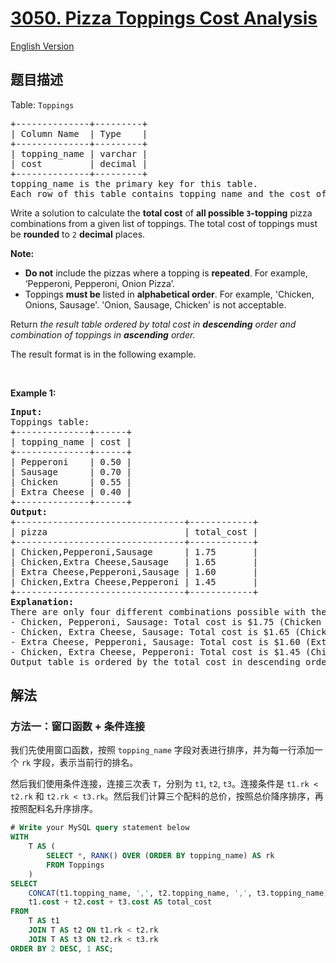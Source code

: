 # [3050. Pizza Toppings Cost Analysis](https://leetcode.cn/problems/pizza-toppings-cost-analysis)

[English Version](/solution/3000-3099/3050.Pizza%20Toppings%20Cost%20Analysis/README_EN.md)

<!-- tags: -->

## 题目描述

<!-- 这里写题目描述 -->

<p>Table: <code><font face="monospace">Toppings</font></code></p>

<pre>
+--------------+---------+ 
| Column Name  | Type    | 
+--------------+---------+ 
| topping_name | varchar | 
| cost         | decimal |
+--------------+---------+
topping_name is the primary key for this table.
Each row of this table contains topping name and the cost of the topping. 
</pre>

<p>Write a solution to calculate the <strong>total cost</strong> of <strong>all possible <code>3</code>-topping</strong> pizza combinations from a given list of toppings. The total cost of toppings must be <strong>rounded</strong> to <code>2</code> <strong>decimal</strong> places.</p>

<p><strong>Note:</strong></p>

<ul>
	<li><strong>Do not</strong> include the pizzas where a topping is <strong>repeated</strong>. For example, &lsquo;Pepperoni, Pepperoni, Onion Pizza&rsquo;.</li>
	<li>Toppings <strong>must be</strong> listed in <strong>alphabetical order</strong>. For example, &#39;Chicken, Onions, Sausage&#39;. &#39;Onion, Sausage, Chicken&#39; is not acceptable.</li>
</ul>

<p>Return<em> the result table ordered by total cost in</em> <em><strong>descending</strong></em> <em>order and combination of toppings in <strong>ascending</strong> order.</em></p>

<p>The result format is in the following example.</p>

<p>&nbsp;</p>
<p><strong class="example">Example 1:</strong></p>

<pre>
<strong>Input:</strong> 
Toppings table:
+--------------+------+
| topping_name | cost |
+--------------+------+
| Pepperoni    | 0.50 |
| Sausage      | 0.70 |
| Chicken      | 0.55 |
| Extra Cheese | 0.40 |
+--------------+------+
<strong>Output:</strong> 
+--------------------------------+------------+
| pizza                          | total_cost | 
+--------------------------------+------------+
| Chicken,Pepperoni,Sausage      | 1.75       |  
| Chicken,Extra Cheese,Sausage   | 1.65       |
| Extra Cheese,Pepperoni,Sausage | 1.60       |
| Chicken,Extra Cheese,Pepperoni | 1.45       | 
+--------------------------------+------------+
<strong>Explanation:</strong> 
There are only four different combinations possible with the three topings:
- Chicken, Pepperoni, Sausage: Total cost is $1.75 (Chicken $0.55, Pepperoni $0.50, Sausage $0.70).
- Chicken, Extra Cheese, Sausage: Total cost is $1.65 (Chicken $0.55, Extra Cheese $0.40, Sausage $0.70).
- Extra Cheese, Pepperoni, Sausage: Total cost is $1.60 (Extra Cheese $0.40, Pepperoni $0.50, Sausage $0.70).
- Chicken, Extra Cheese, Pepperoni: Total cost is $1.45 (Chicken $0.55, Extra Cheese $0.40, Pepperoni $0.50).
Output table is ordered by the total cost in descending order.</pre>

## 解法

### 方法一：窗口函数 + 条件连接

我们先使用窗口函数，按照 `topping_name` 字段对表进行排序，并为每一行添加一个 `rk` 字段，表示当前行的排名。

然后我们使用条件连接，连接三次表 `T`，分别为 `t1`, `t2`, `t3`。连接条件是 `t1.rk < t2.rk` 和 `t2.rk < t3.rk`。然后我们计算三个配料的总价，按照总价降序排序，再按照配料名升序排序。

<!-- tabs:start -->

```sql
# Write your MySQL query statement below
WITH
    T AS (
        SELECT *, RANK() OVER (ORDER BY topping_name) AS rk
        FROM Toppings
    )
SELECT
    CONCAT(t1.topping_name, ',', t2.topping_name, ',', t3.topping_name) AS pizza,
    t1.cost + t2.cost + t3.cost AS total_cost
FROM
    T AS t1
    JOIN T AS t2 ON t1.rk < t2.rk
    JOIN T AS t3 ON t2.rk < t3.rk
ORDER BY 2 DESC, 1 ASC;
```

<!-- tabs:end -->

<!-- end -->
